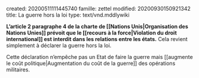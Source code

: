 created: 20200511111445740
famille: zettel
modified: 20200930150921342
title: La guerre hors la loi
type: text/vnd.mddlywiki

**L’article 2 paragraphe 4 de la charte de [[Nations Unis|Organisation des Nations Unies]] prévoit que le [[recours à la force|Violation du droit international]] est interdit dans les relations entre les états.** Cela revient simplement à déclarer la guerre hors la loi. 

Cette déclaration n’empêche pas un Etat de faire la guerre mais [[augmente le coût politique|Augmentation du coût de la guerre]] des opérations militaires.